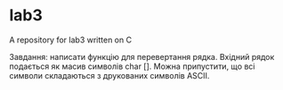 # lab3
A repository for lab3 written on C

Завдання: написати функцію для перевертання рядка. Вхідний рядок подається як масив символів char []. Можна припустити, що всі символи складаються з друкованих символів ASCII.
